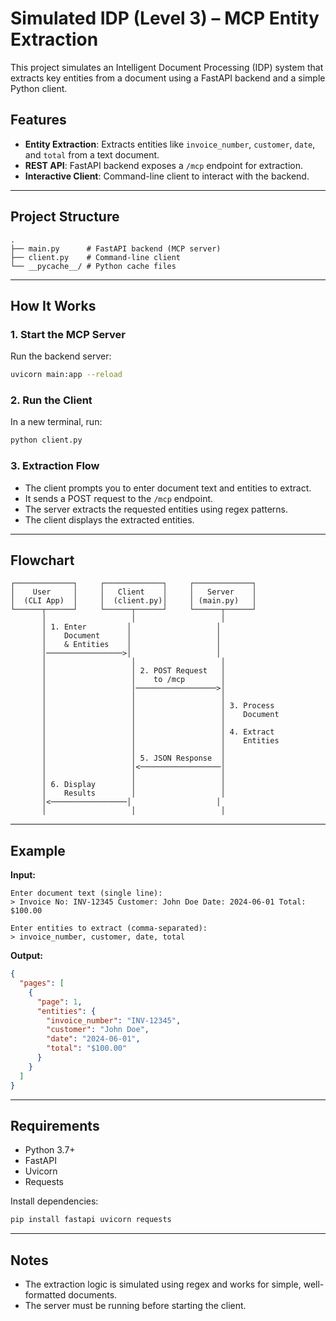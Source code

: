 # Simulated IDP (Level 3) – MCP Entity Extraction

This project simulates an Intelligent Document Processing (IDP) system that extracts key entities from a document using a FastAPI backend and a simple Python client.

## Features

- **Entity Extraction**: Extracts entities like `invoice_number`, `customer`, `date`, and `total` from a text document.
- **REST API**: FastAPI backend exposes a `/mcp` endpoint for extraction.
- **Interactive Client**: Command-line client to interact with the backend.

---

## Project Structure

```
.
├── main.py      # FastAPI backend (MCP server)
├── client.py    # Command-line client
└── __pycache__/ # Python cache files
```

---

## How It Works

### 1. Start the MCP Server

Run the backend server:
```bash
uvicorn main:app --reload
```

### 2. Run the Client

In a new terminal, run:
```bash
python client.py
```

### 3. Extraction Flow

- The client prompts you to enter document text and entities to extract.
- It sends a POST request to the `/mcp` endpoint.
- The server extracts the requested entities using regex patterns.
- The client displays the extracted entities.

---

## Flowchart

```
┌─────────────┐     ┌─────────────┐     ┌─────────────┐
│    User     │     │   Client    │     │   Server    │
│  (CLI App)  │     │  (client.py)│     │ (main.py)   │
└──────┬──────┘     └──────┬──────┘     └──────┬──────┘
       │                   │                   │
       │ 1. Enter         │                   │
       │    Document      │                   │
       │    & Entities    │                   │
       │─────────────────>│                   │
       │                   │                   │
       │                   │ 2. POST Request   │
       │                   │    to /mcp        │
       │                   │──────────────────>│
       │                   │                   │
       │                   │                   │ 3. Process
       │                   │                   │    Document
       │                   │                   │
       │                   │                   │ 4. Extract
       │                   │                   │    Entities
       │                   │                   │
       │                   │ 5. JSON Response  │
       │                   │<──────────────────│
       │                   │                   │
       │ 6. Display        │                   │
       │    Results        │                   │
       │<─────────────────│                   │
       │                   │                   │
```

---

## Example

**Input:**
```
Enter document text (single line):
> Invoice No: INV-12345 Customer: John Doe Date: 2024-06-01 Total: $100.00

Enter entities to extract (comma-separated):
> invoice_number, customer, date, total
```

**Output:**
```json
{
  "pages": [
    {
      "page": 1,
      "entities": {
        "invoice_number": "INV-12345",
        "customer": "John Doe",
        "date": "2024-06-01",
        "total": "$100.00"
      }
    }
  ]
}
```

---

## Requirements

- Python 3.7+
- FastAPI
- Uvicorn
- Requests

Install dependencies:
```bash
pip install fastapi uvicorn requests
```

---

## Notes

- The extraction logic is simulated using regex and works for simple, well-formatted documents.
- The server must be running before starting the client. 